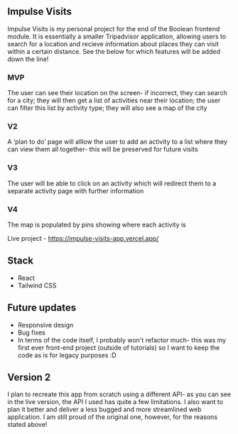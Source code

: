 ## Impulse Visits

Impulse Visits is my personal project for the end of the Boolean frontend module. It is essentially a smaller Tripadvisor application, allowing users to search for a location and recieve information about places they can visit within a certain distance. See the below for which features will be added down the line!

### MVP

The user can see their location on the screen- if incorrect, they can search for a city; they will then get a list of activities near their location; the user can filter this list by activity type; they will also see a map of the city

### V2

A ‘plan to do’ page will alllow the user to add an activity to a list where they can view them all together- this will be preserved for future visits

### V3

The user will be able to click on an activity which will redirect them to a separate activity page with further information

### V4

The map is populated by pins showing where each activity is

Live project - https://impulse-visits-app.vercel.app/

## Stack

- React
- Tailwind CSS

## Future updates

- Responsive design
- Bug fixes
- In terms of the code itself, I probably won't refactor much- this was my first ever front-end project (outside of tutorials) so I want to keep the code as is for legacy purposes :D

## Version 2

I plan to recreate this app from scratch using a different API- as you can see in the live version, the API I used has quite a few limitations. I also want to plan it better and deliver a less bugged and more streamlined web application. I am still proud of the original one, however, for the reasons stated above!
